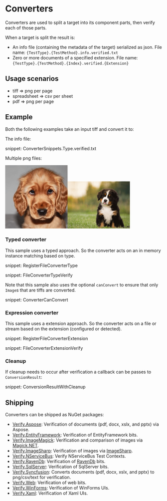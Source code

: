 # Converters

Converters are used to split a target into its component parts, then verify each of those parts.

When a target is split the result is:

 * An info file (containing the metadata of the target) serialized as json. File name: `{TestType}.{TestMethod}.info.verified.txt`
 * Zero or more documents of a specified extension. File name: `{TestType}.{TestMethod}.{Index}.verified.{Extension}`


## Usage scenarios

 * tiff => png per page
 * spreadsheet => csv per sheet
 * pdf => png per page


## Example

Both the following examples take an input tiff and convert it to:

The info file:

snippet: ConverterSnippets.Type.verified.txt

Multiple png files:

<img src="/src/Verify.Tests/Snippets/ConverterSnippets.Type%2300.verified.png" alt="Converter page one verified" width="200"><img src="/src/Verify.Tests/Snippets/ConverterSnippets.Type%2301.verified.png" alt="Converter page one verified" width="200">


### Typed converter

This sample uses a typed approach. So the converter acts on an in memory instance matching based on type.

snippet: RegisterFileConverterType

snippet: FileConverterTypeVerify

Note that this sample also uses the optional `canConvert` to ensure that only `Image`s that are tiffs are converted.

snippet: ConverterCanConvert


### Expression converter

This sample uses a extension approach. So the converter acts on a file or stream based on the extension (configured or detected).

snippet: RegisterFileConverterExtension

snippet: FileConverterExtensionVerify


### Cleanup

If cleanup needs to occur after verification a callback can be passes to `ConversionResult`:

snippet: ConversionResultWithCleanup


## Shipping

Converters can be shipped as NuGet packages:

 * [Verify.Aspose](https://github.com/VerifyTests/VerifyTests.Aspose): Verification of documents (pdf, docx, xslx, and pptx) via Aspose.
 * [Verify.EntityFramework](https://github.com/VerifyTests/Verify.EntityFramework): Verification of EntityFramework bits.
 * [Verify.ImageMagick](https://github.com/VerifyTests/Verify.ImageMagick): Verification and comparison of images via [Magick.NET](https://github.com/dlemstra/Magick.NET).
 * [Verify.ImageSharp](https://github.com/VerifyTests/Verify.ImageSharp): Verification of images via [ImageSharp](https://github.com/SixLabors/ImageSharp).
 * [Verify.NServiceBus](https://github.com/NServiceBusExtensions/Verify.NServiceBus): Verify NServiceBus Test Contexts.
 * [Verify.RavenDb](https://github.com/VerifyTests/Verify.RavenDb): Verification of [RavenDb](https://ravendb.net) bits.
 * [Verify.SqlServer](https://github.com/VerifyTests/Verify.SqlServer): Verification of SqlServer bits.
 * [Verify.Syncfusion](https://github.com/VerifyTests/Verify.Syncfusion): Converts documents (pdf, docx, xslx, and pptx) to png/csv/text for verification.
 * [Verify.Web](https://github.com/VerifyTests/Verify.Web): Verification of web bits.
 * [Verify.WinForms](https://github.com/VerifyTests/Verify.WinForms): Verification of WinForms UIs.
 * [Verify.Xaml](https://github.com/VerifyTests/Verify.Xaml): Verification of Xaml UIs.